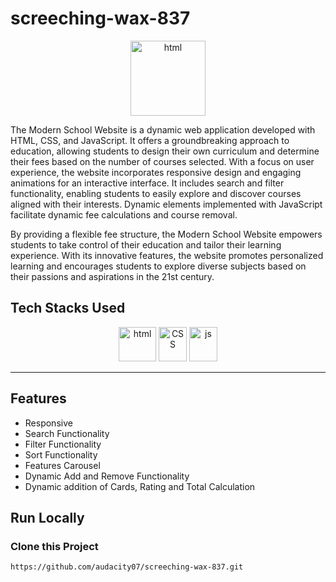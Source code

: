 # screeching-wax-837

<div align="center"  width="55" height="55">
  <img src="https://github.com/audacity07/screeching-wax-837/blob/master/images/u2cw_blacklogo_noName.png?raw=true" alt="html" width="120" height="120"/>
</div>

The Modern School Website is a dynamic web application developed with HTML, CSS, and JavaScript. It offers a groundbreaking approach to education, allowing students to design their own curriculum and determine their fees based on the number of courses selected. With a focus on user experience, the website incorporates responsive design and engaging animations for an interactive interface. It includes search and filter functionality, enabling students to easily explore and discover courses aligned with their interests. Dynamic elements implemented with JavaScript facilitate dynamic fee calculations and course removal.

By providing a flexible fee structure, the Modern School Website empowers students to take control of their education and tailor their learning experience. With its innovative features, the website promotes personalized learning and encourages students to explore diverse subjects based on their passions and aspirations in the 21st century.

## Tech Stacks Used

<p align = "center">
<img src="https://github.com/audacity07/screeching-wax-837/blob/master/images/HTML5_logo_and_wordmark.svg.png?raw=true" alt="html" width="60" height="55"/>
<img src="https://github.com/audacity07/screeching-wax-837/blob/master/images/CSS3_logo_and_wordmark.svg.png?raw=true" alt="CSS" width="45" height="55"/>
<img src="https://github.com/audacity07/screeching-wax-837/blob/master/images/1200px-Javascript-shield.svg.png?raw=true" alt="js" width="45" height="55"/>
</p>
<hr>

## Features

- Responsive
- Search Functionality
- Filter Functionality
- Sort Functionality
- Features Carousel
- Dynamic Add and Remove Functionality
- Dynamic addition of Cards, Rating and Total Calculation

## Run Locally

### Clone this Project

```
https://github.com/audacity07/screeching-wax-837.git
```
